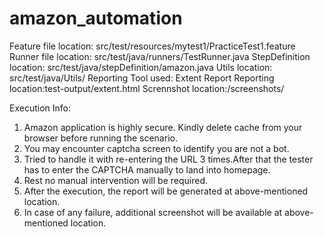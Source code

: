 # amazon_automation

Feature file location: src/test/resources/mytest1/PracticeTest1.feature
Runner file location: src/test/java/runners/TestRunner.java
StepDefinition location: src/test/java/stepDefinition/amazon.java
Utils location: src/test/java/Utils/
Reporting Tool used: Extent Report
Reporting location:test-output/extent.html
Scrennshot location:/screenshots/

Execution Info:

1) Amazon application is highly secure. Kindly delete cache from your browser before running the scenario.
2) You may encounter captcha screen to identify you are not a bot.
3) Tried to handle it with re-entering the URL 3 times.After that the tester has to enter the CAPTCHA manually to land into homepage.
4) Rest no manual intervention will be required.
5) After the execution, the report will be generated at above-mentioned location.
6) In case of any failure, additional screenshot will be available at above-mentioned location.